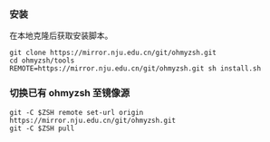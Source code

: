### 安装

在本地克隆后获取安装脚本。

```
git clone https://mirror.nju.edu.cn/git/ohmyzsh.git
cd ohmyzsh/tools
REMOTE=https://mirror.nju.edu.cn/git/ohmyzsh.git sh install.sh
```

### 切换已有 ohmyzsh 至镜像源

```
git -C $ZSH remote set-url origin https://mirror.nju.edu.cn/git/ohmyzsh.git
git -C $ZSH pull
```

